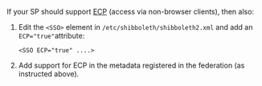 
If your SP should support [ECP](https://reannz.atlassian.net/wiki/spaces/Tuakiri/pages/3815538794/ECP) (access via non-browser clients), then also:

1.  Edit the `<SSO>` element in `/etc/shibboleth/shibboleth2.xml` and add an `ECP="true"`attribute:
    
    ```
    <SSO ECP="true" ....>
    ```
    
2.  Add support for ECP in the metadata registered in the federation (as instructed above).

